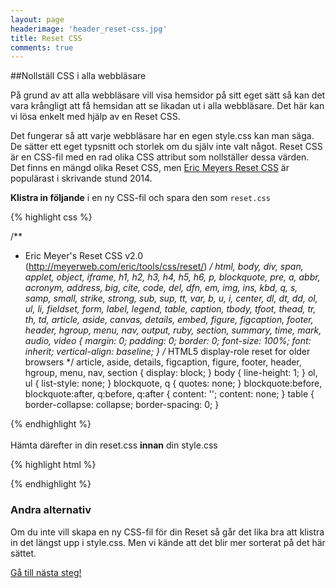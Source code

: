 ```yaml
---
layout: page
headerimage: 'header_reset-css.jpg'
title: Reset CSS
comments: true
---
```



##Nollställ CSS i alla webbläsare

<p class="preamble">På grund av att alla webbläsare vill visa hemsidor på sitt eget sätt så kan det vara krångligt att få hemsidan att se likadan ut i alla webbläsare. Det här kan vi lösa enkelt med hjälp av en Reset CSS.</p>

Det fungerar så att varje webbläsare har en egen style.css kan man säga. De sätter ett eget typsnitt och storlek om du själv inte valt något. Reset CSS är en CSS-fil med en rad olika CSS attribut som nollställer dessa värden.  
Det finns en mängd olika Reset CSS, men <a href="http://meyerweb.com/eric/tools/css/reset/" target="_blank" alt="Eric Mayer Reset CSS">Eric Meyers Reset CSS</a> är populärast i skrivande stund 2014.  

<strong>Klistra in följande</strong> i en ny CSS-fil och spara den som ``reset.css``

{% highlight css %}

/**
 * Eric Meyer's Reset CSS v2.0 (http://meyerweb.com/eric/tools/css/reset/)
 */
html, body, div, span, applet, object, iframe,
h1, h2, h3, h4, h5, h6, p, blockquote, pre,
a, abbr, acronym, address, big, cite, code,
del, dfn, em, img, ins, kbd, q, s, samp,
small, strike, strong, sub, sup, tt, var,
b, u, i, center,
dl, dt, dd, ol, ul, li,
fieldset, form, label, legend,
table, caption, tbody, tfoot, thead, tr, th, td,
article, aside, canvas, details, embed, 
figure, figcaption, footer, header, hgroup, 
menu, nav, output, ruby, section, summary,
time, mark, audio, video {
	margin: 0;
	padding: 0;
	border: 0;
	font-size: 100%;
	font: inherit;
	vertical-align: baseline;
}
/* HTML5 display-role reset for older browsers */
article, aside, details, figcaption, figure, 
footer, header, hgroup, menu, nav, section {
	display: block;
}
body {
	line-height: 1;
}
ol, ul {
	list-style: none;
}
blockquote, q {
	quotes: none;
}
blockquote:before, blockquote:after,
q:before, q:after {
	content: '';
	content: none;
}
table {
	border-collapse: collapse;
	border-spacing: 0;
}

{% endhighlight %}  
<br/>
Hämta därefter in din reset.css <strong>innan</strong> din style.css

{% highlight html %}

<link rel="stylesheet" href="assets/reset.css">
<link rel="stylesheet" href="assets/style.css">

{% endhighlight %}

<div class="note box full-width">
  <h3>Andra alternativ</h3>
  <p>Om du inte vill skapa en ny CSS-fil för din Reset så går det lika bra att klistra in det längst upp i style.css. Men vi kände att det blir mer sorterat på det här sättet.</p>
</div>


<a class="btn btn-next" href="{{ site.url }}/webbdesign/css-farger">Gå till nästa steg!</a>
